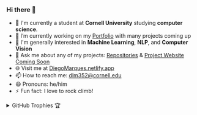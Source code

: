 ### Hi there 👋

- 🏫 I'm currently a student at **Cornell University** studying **computer science**.
- 🔭 I’m currently working on my [Portfolio](https://github.com/DiegolMarques/DiegolMarquesWebsite) with many projects coming up
- 🌱 I'm generally interested in **Machine Learning**, **NLP**, and **Computer Vision**
- 💬 Ask me about any of my projects: [Repositories](https://github.com/DiegolMarques?tab=repositories) & [Project Website Coming Soon](https://diegomarques.netlify.app/)
- 🌐 Visit me at [DiegoMarques.netlify.app](https://diegomarques.netlify.app/)
- 📫 How to reach me: dlm352@cornell.edu
- 😄 Pronouns: he/him
- ⚡ Fun fact: I love to rock climb!

<details>
  <summary>GitHub Trophies 🏆</summary>
  <img src="https://github-profile-trophy.vercel.app/?username=DiegolMarques&theme=onedark" alt="Diego's Trophies">
</details>
